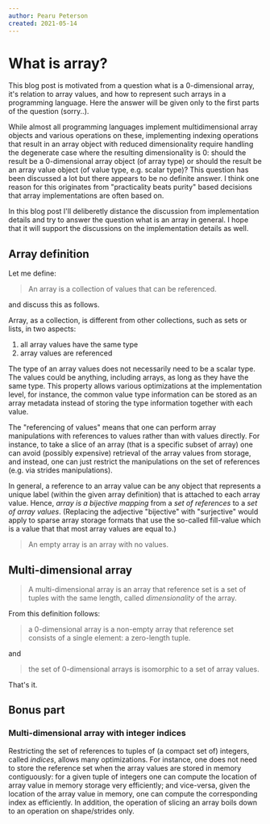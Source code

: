 ```yaml
---
author: Pearu Peterson
created: 2021-05-14
---
```


# What is array?

This blog post is motivated from a question what is a 0-dimensional array, it's relation to array values, and how to represent such arrays in a programming language. Here the answer will be given only to the first parts of the question (sorry..).

While almost all programming languages implement multidimensional array objects and various operations on these, implementing indexing operations
that result in an array object with reduced dimensionality require handling the degenerate case where the resulting dimensionality is 0: should the result
be a 0-dimensional array object (of array type) or should the result be an array value object (of value type, e.g. scalar type)?
This question has been discussed a lot but there appears to be no definite answer. I think one reason for this originates from "practicality beats purity"
based decisions that array implementations are often based on.

In this blog post I'll deliberetly distance the discussion from implementation details and try to answer the question what
is an array in general. I hope that it will support the discussions on the implementation details as well.

## Array definition

Let me define:

> An array is a collection of values that can be referenced.

and discuss this as follows.

Array, as a collection, is different from other collections, such as sets or lists, in two aspects:
1. all array values have the same type
2. array values are referenced

The type of an array values does not necessarily need to be a scalar type. The values could be anything, including arrays, as long as they have the same type.
This property allows various optimizations at the implementation level, for instance, the common value type information can be stored as an array
metadata instead of storing the type information together with each value.

The "referencing of values" means that one can perform array manipulations with references to values rather than with values directly.
For instance, to take a slice of an array (that is a specific subset of array) one can avoid (possibly expensive) retrieval of the array
values from storage, and instead, one can just restrict the manipulations on the set of references (e.g. via strides manipulations).

In general, a reference to an array value can be any object that represents a unique label (within the given array definition) that is attached to
each array value. Hence, *array is a bijective mapping* from a _set of references_ to a _set of array values_. (Replacing the adjective "bijective" with "surjective"
would apply to sparse array storage formats that use the so-called fill-value which is a value that that most array values are equal to.)

> An empty array is an array with no values.

## Multi-dimensional array

> A multi-dimensional array is an array that reference set is a set of tuples with the same length, called *dimensionality* of the array.

From this definition follows:

> a 0-dimensional array is a non-empty array that reference set consists of a single element: a zero-length tuple.

and

> the set of 0-dimensional arrays is isomorphic to a set of array values.

That's it.

## Bonus part

### Multi-dimensional array with integer indices

Restricting the set of references to tuples of (a compact set of) integers, called _indices_, allows many optimizations. For instance, one does not need to store the reference set when the array values are stored in memory contiguously: for a given tuple of integers one can compute the location of array value in memory storage very efficiently; and vice-versa, given the location of the array value in memory, one can compute the corresponding index as efficiently. In addition,
the operation of slicing an array boils down to an operation on shape/strides only.
